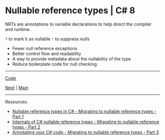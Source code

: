 # Nullable reference types | C# 8

NRTs are annotations to variable declarations to help direct the compiler and runtime.

`?` to mark it as nullable
`!` to suppress nulls

* Fewer null reference exceptions
* Better control flow and readability
* A way to provide metadata about the nullability of the type
* Reduce boilerplate code for null checking

***
[Code](../Services/OrderService.cs)

[Next](raw-strings.md) | [Main](main.md)
***
Resources:

* [Nullable reference types in C# - Migrating to nullable reference types - Part 1](https://blog.maartenballiauw.be/post/2022/04/11/nullable-reference-types-in-csharp-migrating-to-nullable-reference-types-part-1.html)
* [Internals of C# nullable reference types - Migrating to nullable reference types - Part 2](https://blog.maartenballiauw.be/post/2022/04/19/internals-of-csharp-nullable-reference-types-migrating-to-nullable-reference-types-part-2.html)
* [Annotating your C# code - Migrating to nullable reference types - Part 3](https://blog.maartenballiauw.be/post/2022/04/25/annotating-your-csharp-code-migrating-to-nullable-reference-types-part-3.html)
